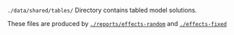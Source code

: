 `./data/shared/tables/` Directory contains tabled model solutions.

 These files are produced by [`./reports/effects-random`](https://github.com/IALSA/IALSA-2015-Portland/tree/master/reports/effects-random) and [`./effects-fixed`](https://github.com/IALSA/IALSA-2015-Portland/tree/master/reports/effects-fixed)
 
